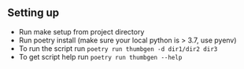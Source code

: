 ## Setting up
* Run make setup from project directory
* Run poetry install (make sure your local python is > 3.7, use pyenv)
* To run the script run `poetry run thumbgen -d dir1/dir2 dir3`
* To get script help run `poetry run thumbgen --help`
